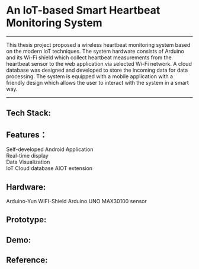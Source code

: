 # An IoT-based Smart Heartbeat Monitoring System
---
This thesis project proposed a wireless heartbeat monitoring system based on the modern IoT
techniques. The system hardware consists of Arduino and its Wi-Fi shield which collect
heartbeat measurements from the heartbeat sensor to the web application via selected
Wi-Fi network. A cloud database was designed and developed to store the incoming
data for data processing. The system is equipped with a mobile application with a
friendly design which allows the user to interact with the system in a smart way.

---
## Tech Stack:


## Features：
Self-developed Android Application  
Real-time display  
Data Visualization  
IoT Cloud database
AIOT extension

## Hardware:
Arduino-Yun WIFI-Shield
Arduino UNO
MAX30100 sensor  

## Prototype:


## Demo:

## Reference:
